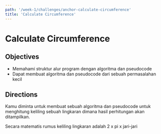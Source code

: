 ```yaml
---
path: '/week-1/challenges/anchor-calculate-circumference'
title: 'Calculate Circumference'
---
```


# Calculate Circumference

## Objectives

* Memahami struktur alur program dengan algoritma dan pseudocode
* Dapat membuat algoritma dan pseudocode dari sebuah permasalahan kecil

## Directions
Kamu diminta untuk membuat sebuah algoritma dan pseudocode untuk menghitung keliling sebuah lingkaran dimana hasil perhitungan akan ditampilkan.

Secara matematis rumus keliling lingkaran adalah 2 x pi x jari-jari
